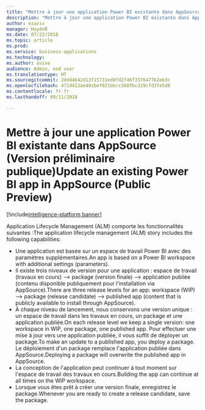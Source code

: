 ```yaml
---
title: "Mettre à jour une application Power BI existante dans AppSource"
description: "Mettre à jour une application Power BI existante dans AppSource"
author: ezaviv
manager: HaydnR
ms.date: 07/22/2018
ms.topic: article
ms.prod: 
ms.service: business-applications
ms.technology: 
ms.author: avive
audience: Admin, end user
ms.translationtype: HT
ms.sourcegitcommit: 2ddd4b42d13f15731ed8fd2f46f3376477b2eb3c
ms.openlocfilehash: 471d412ae40cbef021decc560fbc329cfd3fe5d8
ms.contentlocale: fr-fr
ms.lasthandoff: 09/11/2018

---
```

# <a name="update-an-existing-power-bi-app-in-appsource-public-preview"></a><span data-ttu-id="ea174-103">Mettre à jour une application Power BI existante dans AppSource (Version préliminaire publique)</span><span class="sxs-lookup"><span data-stu-id="ea174-103">Update an existing Power BI app in AppSource (Public Preview)</span></span>

[!include[intelligence-platform banner](../../includes/intelligence-platform.md)]



<span data-ttu-id="ea174-104">Application Lifecycle Management (ALM) comporte les fonctionnalités suivantes :</span><span class="sxs-lookup"><span data-stu-id="ea174-104">The application lifecycle management (ALM) story includes the following capabilities:</span></span>

- <span data-ttu-id="ea174-105">Une application est basée sur un espace de travail Power BI avec des paramètres supplémentaires.</span><span class="sxs-lookup"><span data-stu-id="ea174-105">An app is based on a Power BI workspace with additional settings (parameters).</span></span>
- <span data-ttu-id="ea174-106">Il existe trois niveaux de version pour une application : espace de travail (travaux en cours) --> package (version finale) --> application publiée (contenu disponible publiquement pour l'installation via AppSource).</span><span class="sxs-lookup"><span data-stu-id="ea174-106">There are three release levels for an app: workspace (WIP) --> package (release candidate) --> published app (content that is publicly available to install through AppSource).</span></span>
- <span data-ttu-id="ea174-107">À chaque niveau de lancement, nous conservons une version unique : un espace de travail dans les travaux en cours, un package et une application publiée.</span><span class="sxs-lookup"><span data-stu-id="ea174-107">On each release level we keep a single version: one workspace in WIP, one package, one published app.</span></span> <span data-ttu-id="ea174-108">Pour effectuer une mise à jour vers une application publiée, il vous suffit de déployer un package.</span><span class="sxs-lookup"><span data-stu-id="ea174-108">To make an update to a published app, you deploy a package.</span></span> <span data-ttu-id="ea174-109">Le déploiement d'un package remplace l'application publiée dans AppSource.</span><span class="sxs-lookup"><span data-stu-id="ea174-109">Deploying a package will overwrite the published app in AppSource.</span></span>
- <span data-ttu-id="ea174-110">La conception de l'application peut continuer à tout moment sur l'espace de travail des travaux en cours.</span><span class="sxs-lookup"><span data-stu-id="ea174-110">Building the app can continue at all times on the WIP workspace.</span></span>
- <span data-ttu-id="ea174-111">Lorsque vous êtes prêt à créer une version finale, enregistrez le package.</span><span class="sxs-lookup"><span data-stu-id="ea174-111">Whenever you are ready to create a release candidate, save the package.</span></span>

